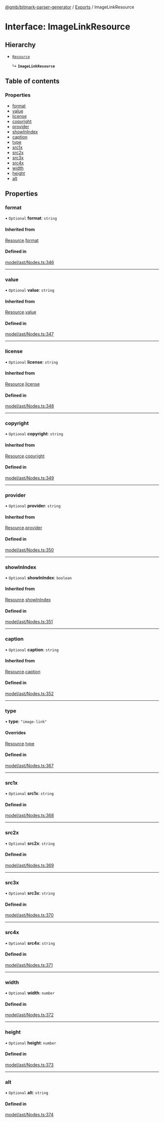 [@gmb/bitmark-parser-generator](../API.md) / [Exports](../modules.md) / ImageLinkResource

# Interface: ImageLinkResource

## Hierarchy

- [`Resource`](Resource.md)

  ↳ **`ImageLinkResource`**

## Table of contents

### Properties

- [format](ImageLinkResource.md#format)
- [value](ImageLinkResource.md#value)
- [license](ImageLinkResource.md#license)
- [copyright](ImageLinkResource.md#copyright)
- [provider](ImageLinkResource.md#provider)
- [showInIndex](ImageLinkResource.md#showInIndex)
- [caption](ImageLinkResource.md#caption)
- [type](ImageLinkResource.md#type)
- [src1x](ImageLinkResource.md#src1x)
- [src2x](ImageLinkResource.md#src2x)
- [src3x](ImageLinkResource.md#src3x)
- [src4x](ImageLinkResource.md#src4x)
- [width](ImageLinkResource.md#width)
- [height](ImageLinkResource.md#height)
- [alt](ImageLinkResource.md#alt)

## Properties

### format

• `Optional` **format**: `string`

#### Inherited from

[Resource](Resource.md).[format](Resource.md#format)

#### Defined in

[model/ast/Nodes.ts:346](https://github.com/getMoreBrain/bitmark-parser-generator/blob/7c62fdc/src/model/ast/Nodes.ts#L346)

___

### value

• `Optional` **value**: `string`

#### Inherited from

[Resource](Resource.md).[value](Resource.md#value)

#### Defined in

[model/ast/Nodes.ts:347](https://github.com/getMoreBrain/bitmark-parser-generator/blob/7c62fdc/src/model/ast/Nodes.ts#L347)

___

### license

• `Optional` **license**: `string`

#### Inherited from

[Resource](Resource.md).[license](Resource.md#license)

#### Defined in

[model/ast/Nodes.ts:348](https://github.com/getMoreBrain/bitmark-parser-generator/blob/7c62fdc/src/model/ast/Nodes.ts#L348)

___

### copyright

• `Optional` **copyright**: `string`

#### Inherited from

[Resource](Resource.md).[copyright](Resource.md#copyright)

#### Defined in

[model/ast/Nodes.ts:349](https://github.com/getMoreBrain/bitmark-parser-generator/blob/7c62fdc/src/model/ast/Nodes.ts#L349)

___

### provider

• `Optional` **provider**: `string`

#### Inherited from

[Resource](Resource.md).[provider](Resource.md#provider)

#### Defined in

[model/ast/Nodes.ts:350](https://github.com/getMoreBrain/bitmark-parser-generator/blob/7c62fdc/src/model/ast/Nodes.ts#L350)

___

### showInIndex

• `Optional` **showInIndex**: `boolean`

#### Inherited from

[Resource](Resource.md).[showInIndex](Resource.md#showInIndex)

#### Defined in

[model/ast/Nodes.ts:351](https://github.com/getMoreBrain/bitmark-parser-generator/blob/7c62fdc/src/model/ast/Nodes.ts#L351)

___

### caption

• `Optional` **caption**: `string`

#### Inherited from

[Resource](Resource.md).[caption](Resource.md#caption)

#### Defined in

[model/ast/Nodes.ts:352](https://github.com/getMoreBrain/bitmark-parser-generator/blob/7c62fdc/src/model/ast/Nodes.ts#L352)

___

### type

• **type**: ``"image-link"``

#### Overrides

[Resource](Resource.md).[type](Resource.md#type)

#### Defined in

[model/ast/Nodes.ts:367](https://github.com/getMoreBrain/bitmark-parser-generator/blob/7c62fdc/src/model/ast/Nodes.ts#L367)

___

### src1x

• `Optional` **src1x**: `string`

#### Defined in

[model/ast/Nodes.ts:368](https://github.com/getMoreBrain/bitmark-parser-generator/blob/7c62fdc/src/model/ast/Nodes.ts#L368)

___

### src2x

• `Optional` **src2x**: `string`

#### Defined in

[model/ast/Nodes.ts:369](https://github.com/getMoreBrain/bitmark-parser-generator/blob/7c62fdc/src/model/ast/Nodes.ts#L369)

___

### src3x

• `Optional` **src3x**: `string`

#### Defined in

[model/ast/Nodes.ts:370](https://github.com/getMoreBrain/bitmark-parser-generator/blob/7c62fdc/src/model/ast/Nodes.ts#L370)

___

### src4x

• `Optional` **src4x**: `string`

#### Defined in

[model/ast/Nodes.ts:371](https://github.com/getMoreBrain/bitmark-parser-generator/blob/7c62fdc/src/model/ast/Nodes.ts#L371)

___

### width

• `Optional` **width**: `number`

#### Defined in

[model/ast/Nodes.ts:372](https://github.com/getMoreBrain/bitmark-parser-generator/blob/7c62fdc/src/model/ast/Nodes.ts#L372)

___

### height

• `Optional` **height**: `number`

#### Defined in

[model/ast/Nodes.ts:373](https://github.com/getMoreBrain/bitmark-parser-generator/blob/7c62fdc/src/model/ast/Nodes.ts#L373)

___

### alt

• `Optional` **alt**: `string`

#### Defined in

[model/ast/Nodes.ts:374](https://github.com/getMoreBrain/bitmark-parser-generator/blob/7c62fdc/src/model/ast/Nodes.ts#L374)
